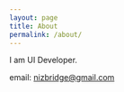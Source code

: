 ```yaml
---
layout: page
title: About
permalink: /about/
---
```


I am UI Developer.

email: nizbridge@gmail.com
